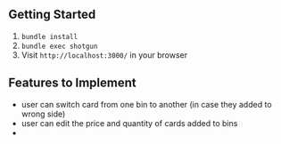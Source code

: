 
## Getting Started

1. `bundle install`
2. `bundle exec shotgun`
3. Visit `http://localhost:3000/` in your browser

## Features to Implement

- user can switch card from one bin to another (in case they added to wrong side)
- user can edit the price and quantity of cards added to bins
- 